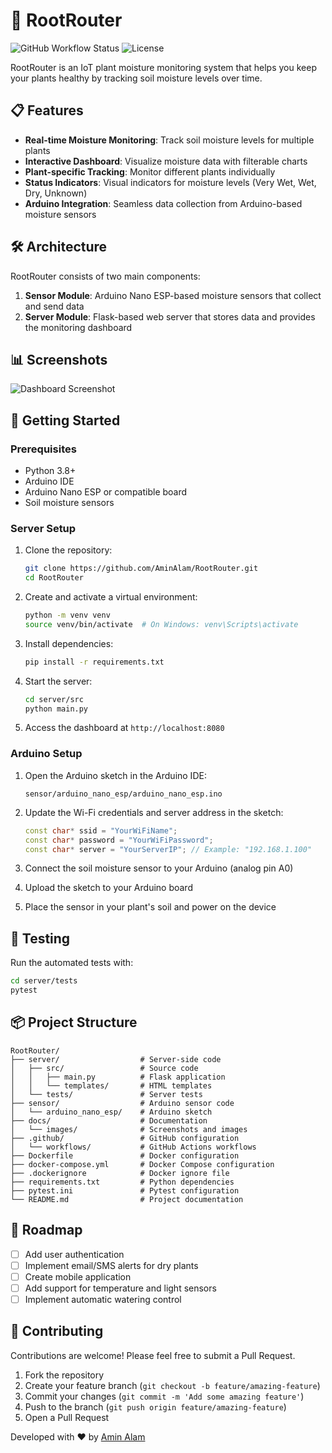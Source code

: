 # 🌱 RootRouter

![GitHub Workflow Status](https://img.shields.io/github/actions/workflow/status/AminAlam/RootRouter/tests.yml?branch=main)
![License](https://img.shields.io/github/license/AminAlam/RootRouter)

RootRouter is an IoT plant moisture monitoring system that helps you keep your plants healthy by tracking soil moisture levels over time.

## 📋 Features

- **Real-time Moisture Monitoring**: Track soil moisture levels for multiple plants
- **Interactive Dashboard**: Visualize moisture data with filterable charts
- **Plant-specific Tracking**: Monitor different plants individually
- **Status Indicators**: Visual indicators for moisture levels (Very Wet, Wet, Dry, Unknown)
- **Arduino Integration**: Seamless data collection from Arduino-based moisture sensors

## 🛠️ Architecture

RootRouter consists of two main components:

1. **Sensor Module**: Arduino Nano ESP-based moisture sensors that collect and send data
2. **Server Module**: Flask-based web server that stores data and provides the monitoring dashboard

## 📊 Screenshots

![Dashboard Screenshot](docs/images/dashboard.png)

## 🚀 Getting Started

### Prerequisites

- Python 3.8+
- Arduino IDE
- Arduino Nano ESP or compatible board
- Soil moisture sensors

### Server Setup

1. Clone the repository:
   ```bash
   git clone https://github.com/AminAlam/RootRouter.git
   cd RootRouter
   ```

2. Create and activate a virtual environment:
   ```bash
   python -m venv venv
   source venv/bin/activate  # On Windows: venv\Scripts\activate
   ```

3. Install dependencies:
   ```bash
   pip install -r requirements.txt
   ```

4. Start the server:
   ```bash
   cd server/src
   python main.py
   ```

5. Access the dashboard at `http://localhost:8080`


### Arduino Setup

1. Open the Arduino sketch in the Arduino IDE:
   ```
   sensor/arduino_nano_esp/arduino_nano_esp.ino
   ```

2. Update the Wi-Fi credentials and server address in the sketch:
   ```cpp
   const char* ssid = "YourWiFiName";
   const char* password = "YourWiFiPassword";
   const char* server = "YourServerIP"; // Example: "192.168.1.100"
   ```

3. Connect the soil moisture sensor to your Arduino (analog pin A0)

4. Upload the sketch to your Arduino board

5. Place the sensor in your plant's soil and power on the device

## 🧪 Testing

Run the automated tests with:

```bash
cd server/tests
pytest
```

## 📦 Project Structure

```
RootRouter/
├── server/                  # Server-side code
│   ├── src/                 # Source code
│   │   ├── main.py          # Flask application
│   │   └── templates/       # HTML templates
│   └── tests/               # Server tests
├── sensor/                  # Arduino sensor code
│   └── arduino_nano_esp/    # Arduino sketch
├── docs/                    # Documentation
│   └── images/              # Screenshots and images
├── .github/                 # GitHub configuration
│   └── workflows/           # GitHub Actions workflows
├── Dockerfile               # Docker configuration
├── docker-compose.yml       # Docker Compose configuration
├── .dockerignore            # Docker ignore file
├── requirements.txt         # Python dependencies
├── pytest.ini               # Pytest configuration
└── README.md                # Project documentation
```

## 🚧 Roadmap

- [ ] Add user authentication
- [ ] Implement email/SMS alerts for dry plants
- [ ] Create mobile application
- [ ] Add support for temperature and light sensors
- [ ] Implement automatic watering control

## 🤝 Contributing

Contributions are welcome! Please feel free to submit a Pull Request.

1. Fork the repository
2. Create your feature branch (`git checkout -b feature/amazing-feature`)
3. Commit your changes (`git commit -m 'Add some amazing feature'`)
4. Push to the branch (`git push origin feature/amazing-feature`)
5. Open a Pull Request

Developed with ❤️ by [Amin Alam](https://github.com/AminAlam) 